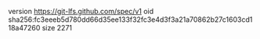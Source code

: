 version https://git-lfs.github.com/spec/v1
oid sha256:fc3eeeb5d780dd66d35ee133f32fc3e4d3f3a21a70862b27c1603cd118a47260
size 2271
